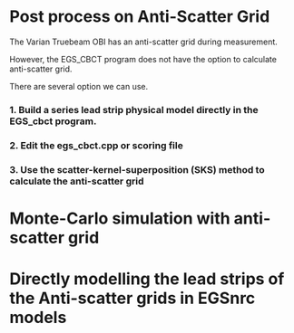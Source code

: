 # Post process on Anti-Scatter Grid

The Varian Truebeam OBI has an anti-scatter grid during measurement. 

However, the EGS_CBCT program does not have the option to calculate anti-scatter grid.

There are several option we can use.

### 1. Build a series lead strip physical model directly in the EGS_cbct program.

### 2. Edit the egs_cbct.cpp or scoring file

### 3. Use the scatter-kernel-superposition (SKS) method to calculate the anti-scatter grid

# Monte-Carlo simulation with anti-scatter grid

# Directly modelling the lead strips of the Anti-scatter grids in EGSnrc models
